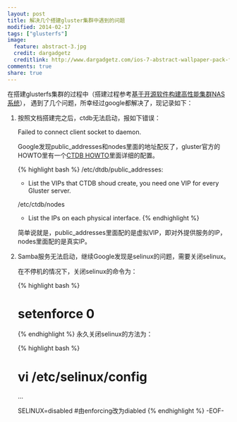 ```yaml
---
layout: post
title: 解决几个搭建gluster集群中遇到的问题
modified: 2014-02-17
tags: ["glusterfs"]
image:
  feature: abstract-3.jpg
  credit: dargadgetz
  creditlink: http://www.dargadgetz.com/ios-7-abstract-wallpaper-pack-for-iphone-5-and-ipod-touch-retina/
comments: true
share: true
---
```


在搭建glusterfs集群的过程中（搭建过程参考[基于开源软件构建高性能集群NAS系统](http://blog.csdn.net/liuaigui/article/details/7163482)），
遇到了几个问题，所幸经过google都解决了，现记录如下：

1. 按照文档搭建完之后，ctdb无法启动，报如下错误：
    
    Failed to connect client socket to daemon.

    Google发现public_addresses和nodes里面的地址配反了，gluster官方的HOWTO里有一个[CTDB HOWTO](http://www.gluster.org/community/documentation/index.php/CTDB)里面详细的配置。

    {% highlight bash %}
    /etc/dtdb/public_addresses:
        
    * List the VIPs that CTDB shoud create, you need one VIP for every Gluster server.
    
    /etc/ctdb/nodes
        
    * List the IPs on each physical interface.
    {% endhighlight %}

    简单说就是，public_addresses里面配的是虚拟VIP，即对外提供服务的IP，nodes里面配的是真实IP。

2. Samba服务无法启动，继续Google发现是selinux的问题，需要关闭selinux。

    在不停机的情况下，关闭selinux的命令为：

    {% highlight bash %}
    # setenforce 0
    {% endhighlight %}
    永久关闭selinux的方法为：

    {% highlight bash %}
    # vi /etc/selinux/config

    ...

    SELINUX=disabled #由enforcing改为diabled
    {% endhighlight %}
-EOF-
